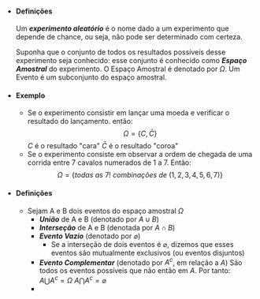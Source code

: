 - #### Definições
	Um ***experimento aleatório*** é o nome dado a um experimento que depende de chance, ou seja, não pode ser determinado com certeza.
	
	Suponha que o conjunto de todos os resultados possíveis desse experimento seja conhecido:
		esse conjunto é conhecido como ***Espaço Amostral*** do experimento.
		O Espaço Amostral é denotado por $\Omega$.
	Um Evento é um subconjunto do espaço amostral.
- #### Exemplo
	- Se o experimento consistir em lançar uma moeda e verificar o resultado do lançamento.
		então: $$\Omega=\{C,\bar{C}\}$$$C$ é o resultado "cara"
		$\bar{C}$ é o resultado "coroa"
	- Se o experimento consiste em observar a ordem de chegada de uma corrida entre 7 cavalos numerados de 1 a 7.
		Então: $$\Omega=\{todas\ as\ 7! \ combinações\ de\ (1,2,3,4,5,6,7) \}$$
- #### Definições
	- Sejam A e B dois eventos do espaço amostral $\Omega$
		- ***União*** de A e B (denotado por $A\cup B$)
		- ***Interseção*** de A e B (denotada por $A \cap B$)
		- ***Evento Vazio*** (denotado por $\varnothing$)
			- Se a interseção de dois eventos é $\varnothing$, dizemos que esses eventos são mutualmente exclusivos (ou eventos disjuntos)
		- ***Evento Complementar*** (denotado por $A^c$, em relação a $A$)
			São todos os eventos possíveis que não então em $A$.
			Por tanto: 
				$A \bigcup A^c=\Omega$
				$A \bigcap A^c=\varnothing$
		- 